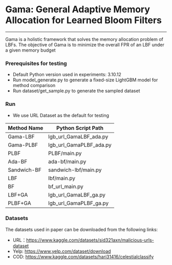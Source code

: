 # Gama: General Adaptive Memory Allocation for Learned Bloom Filters
***
Gama is a holistic framework that solves the memory allocation problem of LBFs. The objective of Gama is
to minimize the overall FPR of an LBF under a given memory
budget

### Prerequisites for testing
- Default Python version used in experiments: 3.10.12
- Run model_generate.py to generate a fixed-size LightGBM model for method comparison
- Run dataset/get_sample.py to generate the sampled dataset

### Run
- We use URL Dataset as the default for testing

| Method Name      | Python Script Path      |
| ---------------- |-------------------------|
| Gama-LBF         | lgb_url_GamaLBF_ada.py  |
| Gama-PLBF        | lgb_url_GamaPLBF_ada.py |
| PLBF             | PLBF/main.py            |
| Ada-BF           | ada-bf/main.py          |
| Sandwich-BF      | sandwich-lbf/main.py    |
| LBF              | lbf/main.py             |
| BF               | bf_url_main.py          |
| LBF+GA           | lgb_url_GamaLBF_ga.py   |
| PLBF+GA          | lgb_url_GamaPLBF_ga.py  |


### Datasets

The datasets used in paper can be downloaded from the following links:

- URL：https://www.kaggle.com/datasets/sid321axn/malicious-urls-dataset
- Yelp: https://www.yelp.com/dataset/download
- COD: https://www.kaggle.com/datasets/hari31416/celestialclassify


